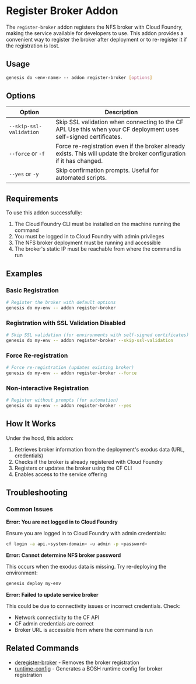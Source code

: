 # Register Broker Addon

The `register-broker` addon registers the NFS broker with Cloud Foundry, making the service available for developers to use. This addon provides a convenient way to register the broker after deployment or to re-register it if the registration is lost.

## Usage

```bash
genesis do <env-name> -- addon register-broker [options]
```

## Options

| Option | Description |
|--------|-------------|
| `--skip-ssl-validation` | Skip SSL validation when connecting to the CF API. Use this when your CF deployment uses self-signed certificates. |
| `--force` or `-f` | Force re-registration even if the broker already exists. This will update the broker configuration if it has changed. |
| `--yes` or `-y` | Skip confirmation prompts. Useful for automated scripts. |

## Requirements

To use this addon successfully:

1. The Cloud Foundry CLI must be installed on the machine running the command
2. You must be logged in to Cloud Foundry with admin privileges
3. The NFS broker deployment must be running and accessible
4. The broker's static IP must be reachable from where the command is run

## Examples

### Basic Registration

```bash
# Register the broker with default options
genesis do my-env -- addon register-broker
```

### Registration with SSL Validation Disabled

```bash
# Skip SSL validation (for environments with self-signed certificates)
genesis do my-env -- addon register-broker --skip-ssl-validation
```

### Force Re-registration

```bash
# Force re-registration (updates existing broker)
genesis do my-env -- addon register-broker --force
```

### Non-interactive Registration

```bash
# Register without prompts (for automation)
genesis do my-env -- addon register-broker --yes
```

## How It Works

Under the hood, this addon:

1. Retrieves broker information from the deployment's exodus data (URL, credentials)
2. Checks if the broker is already registered with Cloud Foundry
3. Registers or updates the broker using the CF CLI
4. Enables access to the service offering

## Troubleshooting

### Common Issues

**Error: You are not logged in to Cloud Foundry**

Ensure you are logged in to Cloud Foundry with admin credentials:
```bash
cf login -a api.<system-domain> -u admin -p <password>
```

**Error: Cannot determine NFS broker password**

This occurs when the exodus data is missing. Try re-deploying the environment:
```bash
genesis deploy my-env
```

**Error: Failed to update service broker**

This could be due to connectivity issues or incorrect credentials. Check:
- Network connectivity to the CF API
- CF admin credentials are correct
- Broker URL is accessible from where the command is run

## Related Commands

- [deregister-broker](deregister-broker.md) - Removes the broker registration
- [runtime-config](runtime-config.md) - Generates a BOSH runtime config for broker registration